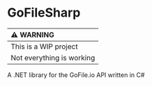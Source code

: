 # GoFileSharp

| :warning: WARNING          |
|:---------------------------|
| This is a WIP project      |
| Not everything is working  |

A .NET library for the GoFile.io API written in C#
